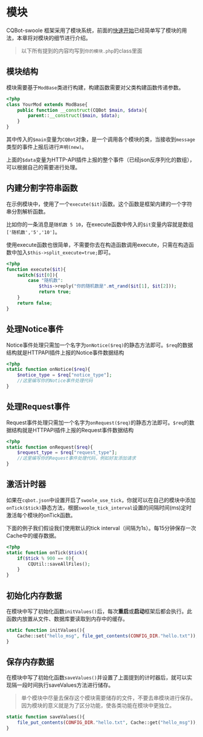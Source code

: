 # 模块

CQBot-swoole 框架采用了模块系统，前面的[快速开始](/docs/quick-start)已经简单写了模块的用法，本章将对模块的细节进行介绍。

> 以下所有提到的内容均写到```你的模块.php```的class里面

## 模块结构

模块需要基于```ModBase```类进行构建，构建函数需要对父类构建函数传递参数。
```php
<?php
class YourMod extends ModBase{
    public function __construct(CQBot $main, $data){
        parent::__construct($main, $data);
    }
}
```

其中传入的```$main```变量为```CQBot```对象，是一个调用各个模块的类，当接收到```message```类型的事件上报后进行```声明(new)```。

上面的```$data```变量为HTTP-API插件上报的整个事件（已经json反序列化的数组），可以根据自己的需要进行处理。

## 内建分割字符串函数
在示例模块中，使用了一个```execute($it)```函数。这个函数是框架内建的一个字符串分割解析函数。

比如你的一条消息是```随机数 5 10```，在execute函数中传入的```$it```变量内容就是数组```['随机数','5','10']```。

使用execute函数也很简单，不需要你去在构造函数调用execute，只需在构造函数中加入```$this->split_execute=true;```即可。

```php {highlight:['4-6']}
<?php
function execute($it){
    switch($it[0]){
        case "随机数":
            $this->reply("你的随机数是".mt_rand($it[1], $it[2]));
            return true;
    }
    return false;
}
```

## 处理Notice事件

Notice事件处理只需加一个名字为```onNotice($req)```的静态方法即可。```$req```的数据结构就是HTTPAPI插件上报的Notice事件数据结构
```php
<?php
static function onNotice($req){
    $notice_type = $req["notice_type"];
    //这里编写你的Notice事件处理代码
}
```

## 处理Request事件

Request事件处理只需加一个名字为```onRequest($req)```的静态方法即可。```$req```的数据结构就是HTTPAPI插件上报的Request事件数据结构
```php
<?php
static function onRequest($req){
    $request_type = $req["request_type"];
    //这里编写你的Request事件处理代码，例如好友添加请求
}
```

## 激活计时器

如果在```cqbot.json```中设置开启了```swoole_use_tick```，你就可以在自己的模块中添加```onTick($tick)```静态方法，根据```swoole_tick_interval```设置的间隔时间(ms)定时激活每个模块的onTick函数。

下面的例子我们假设我们使用默认的tick interval（间隔为1s）。每15分钟保存一次Cache中的缓存数据。

```php
<?php
static function onTick($tick){
    if($tick % 900 == 0){
        CQUtil::saveAllFiles();
    }
}
```

## 初始化内存数据

在模块中写了初始化函数```initValues()```后，每次**重启**或**启动**框架后都会执行。此函数内放置从文件、数据库要读取到内存中的缓存。
```php
static function initValues(){
    Cache::set("hello_msg", file_get_contents(CONFIG_DIR."hello.txt"));
}
```

## 保存内存数据

在模块中写了初始化函数```saveValues()```并设置了上面提到的计时器后，就可以实现隔一段时间执行saveValues方法进行储存。

> 单个模块中尽量去保存这个模块需要储存的文件，不要去串模块进行保存。因为模块的意义就是为了区分功能，使各类功能在模块中更独立。

```php
static function saveValues(){
    file_put_contents(CONFIG_DIR."hello.txt", Cache::get("hello_msg"));
}
```

